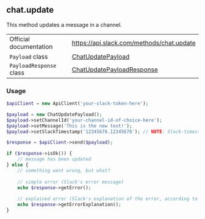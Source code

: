 ## chat.update

This method updates a message in a channel.

| | |
|-------------------------|-------------------------------------------------------------------------------------------------------------------------------------------|
| Official documentation  | https://api.slack.com/methods/chat.update                                                                                                 |
| `Payload` class         | [ChatUpdatePayload](https://github.com/cleentfaar/slack/blob/master/src/CL/Slack/Payload/ChatUpdatePayload.php)                           |
| `PayloadResponse` class | [ChatUpdatePayloadResponse](https://github.com/cleentfaar/slack/blob/master/src/CL/Slack/Payload/ChatUpdatePayloadResponse.php)           |


### Usage

```php
$apiClient = new ApiClient('your-slack-token-here');

$payload = new ChatUpdatePayload();
$payload->setChannelId('your-channel-id-of-choice-here');
$payload->setMessage('This is the new text!');
$payload->setSlackTimestamp('12345678.12345678'); // NOTE: Slack-timestamp of the message (non-UNIX!)

$response = $apiClient->send($payload);

if ($response->isOk()) {
    // message has been updated
} else {
    // something went wrong, but what?
    
    // simple error (Slack's error message)
    echo $response->getError();
    
    // explained error (Slack's explanation of the error, according to the documentation)
    echo $response->getErrorExplanation();
}
```

